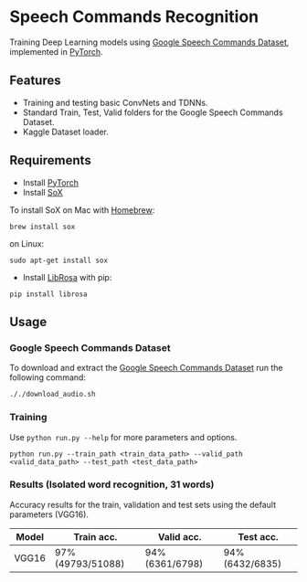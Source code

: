 # Speech Commands Recognition

Training Deep Learning models using [Google Speech Commands Dataset](https://research.googleblog.com/2017/08/launching-speech-commands-dataset.html), implemented in [PyTorch](http://pytorch.org).
<!-- This repo contains a data loader for the Kaldi data set format, as well as training scripts for single-word neural net models, written in [PyTorch](http://pytorch.org). -->

## Features
* Training and testing basic ConvNets and TDNNs.
* Standard Train, Test, Valid folders for the Google Speech Commands Dataset.
* Kaggle Dataset loader.

## Requirements

* Install [PyTorch](https://github.com/pytorch/pytorch#installation)
* Install [SoX](http://sox.sourceforge.net/)

To install SoX on Mac with [Homebrew](https://brew.sh):

```brew install sox```

on Linux:

```sudo apt-get install sox```


* Install [LibRosa](https://github.com/librosa/librosa) with pip:

```pip install librosa```

## Usage

### Google Speech Commands Dataset
To download and extract the [Google Speech Commands Dataset](https://research.googleblog.com/2017/08/launching-speech-commands-dataset.html) run the following command:
```
././download_audio.sh
```

### Training
Use `python run.py --help` for more parameters and options.

```
python run.py --train_path <train_data_path> --valid_path <valid_data_path> --test_path <test_data_path>
```

### Results (Isolated word recognition, 31 words)
Accuracy results for the train, validation and test sets using the default parameters (VGG16). 

| Model | Train acc. | Valid acc. | Test acc.|
| ------------- | ------------- | ------------- | ------------- |
| VGG16  |  97% (49793/51088) | 94% (6361/6798) | 94% (6432/6835) |
